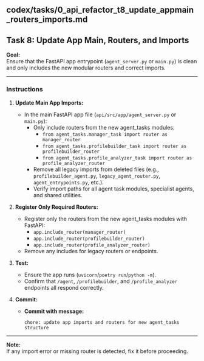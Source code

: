 ## codex/tasks/0_api_refactor_t8_update_appmain_routers_imports.md

## Task 8: Update App Main, Routers, and Imports

**Goal:**  
Ensure that the FastAPI app entrypoint (`agent_server.py` or `main.py`) is clean and only includes the new modular routers and correct imports.

---

### Instructions

1. **Update Main App Imports:**
   - In the main FastAPI app file (`api/src/app/agent_server.py` or `main.py`):
     - Only include routers from the new agent_tasks modules:
       - `from agent_tasks.manager_task import router as manager_router`
       - `from agent_tasks.profilebuilder_task import router as profilebuilder_router`
       - `from agent_tasks.profile_analyzer_task import router as profile_analyzer_router`
     - Remove all legacy imports from deleted files (e.g., `profilebuilder_agent.py`, `legacy_agent_router.py`, `agent_entrypoints.py`, etc.).
     - Verify import paths for all agent task modules, specialist agents, and shared utilities.

2. **Register Only Required Routers:**
   - Register only the routers from the new agent_tasks modules with FastAPI:
     - `app.include_router(manager_router)`
     - `app.include_router(profilebuilder_router)`
     - `app.include_router(profile_analyzer_router)`
   - Remove any includes for legacy routers or endpoints.

3. **Test:**
   - Ensure the app runs (`uvicorn`/`poetry run`/`python -m`).
   - Confirm that `/agent`, `/profilebuilder`, and `/profile_analyzer` endpoints all respond correctly.

4. **Commit:**
   - **Commit with message:**  
     ```
     chore: update app imports and routers for new agent_tasks structure
     ```

---

**Note:**  
If any import error or missing router is detected, fix it before proceeding.
